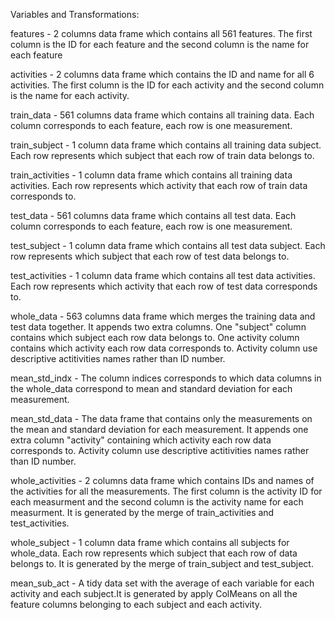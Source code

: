 Variables and Transformations:

features - 2 columns data frame which contains all 561 features. 
           The first column is the ID for each feature and 
           the second column is the name for each feature

activities - 2 columns data frame which contains the ID and name for all 6 activities. 
             The first column is the ID for each activity and 
             the second column is the name for each activity.

train_data - 561 columns data frame which contains all training data.
	     Each column corresponds to each feature, each row is one measurement.

train_subject - 1 column data frame which contains all training data subject. 
                Each row represents which subject that each row of train data belongs to.

train_activities - 1 column data frame which contains all training data activities. 
                   Each row represents which activity that each row of train data corresponds to.

test_data - 561 columns data frame which contains all test data.
	    Each column corresponds to each feature, each row is one measurement.

test_subject - 1 column data frame which contains all test data subject. 
               Each row represents which subject that each row of test data belongs to.

test_activities - 1 column data frame which contains all test data activities. 
                  Each row represents which activity that each row of test data corresponds to.

whole_data - 563 columns data frame which merges the training data and test data together.
             It appends two extra columns. One "subject" column contains which subject each row data belongs to.
             One activity column contains which activity each row data corresponds to. 
             Activity column use descriptive actitivities names rather than ID number.

mean_std_indx - The column indices corresponds to which data columns in the whole_data correspond to
                mean and standard deviation for each measurement.

mean_std_data - The data frame that contains only the measurements on the mean and standard deviation for each measurement.
                It appends one extra column "activity" containing which activity each row data corresponds to. 
                Activity column use descriptive actitivities names rather than ID number.

whole_activities - 2 columns data frame which contains IDs and names of the activities for all the measurements. 
                   The first column is the activity ID for each measurment and the second column is the 
                   activity name for each measurment. It is generated by the merge of train_activities and test_activities.

whole_subject - 1 column data frame which contains all subjects for whole_data. 
                Each row represents which subject that each row of data belongs to.
                It is generated by the merge of train_subject and test_subject.

mean_sub_act - A tidy data set with the average of each variable for each activity and each subject.It is generated by apply
               ColMeans on all the feature columns belonging to each subject and each activity.
